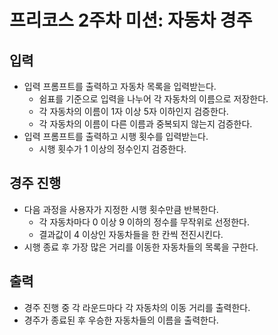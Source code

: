 # 프리코스 2주차 미션: 자동차 경주

## 입력
- 입력 프롬프트를 출력하고 자동차 목록을 입력받는다.
  - 쉼표를 기준으로 입력을 나누어 각 자동차의 이름으로 저장한다.
  - 각 자동차의 이름이 1자 이상 5자 이하인지 검증한다.
  - 각 자동차의 이름이 다른 이름과 중복되지 않는지 검증한다.
- 입력 프롬프트를 출력하고 시행 횟수를 입력받는다.
  - 시행 횟수가 1 이상의 정수인지 검증한다.


## 경주 진행
- 다음 과정을 사용자가 지정한 시행 횟수만큼 반복한다.
  - 각 자동차마다 0 이상 9 이하의 정수를 무작위로 선정한다.
  - 결과값이 4 이상인 자동차들을 한 칸씩 전진시킨다.
- 시행 종료 후 가장 많은 거리를 이동한 자동차들의 목록을 구한다.


## 출력
- 경주 진행 중 각 라운드마다 각 자동차의 이동 거리를 출력한다.
- 경주가 종료된 후 우승한 자동차들의 이름을 출력한다.
